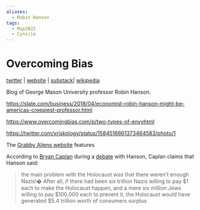 ```yaml
---
aliases:
  - Robin Hanson
tags:
  - Map2022
  - Cynicia
---
```

# Overcoming Bias

[twitter](https://twitter.com/robinhanson/status/990672706621370368) | [website]() | [substack](https://www.overcomingbias.com/)| [wikipedia](https://en.wikipedia.org/wiki/Robin_Hanson)

Blog of George Mason University professor Robin Hanson.

https://slate.com/business/2018/04/economist-robin-hanson-might-be-americas-creepiest-professor.html

https://www.overcomingbias.com/p/two-types-of-envyhtml

https://twitter.com/xriskology/status/1584516661373464583/photo/1

The [Grabby Aliens website](https://grabbyaliens.com/) features

According to [Bryan Caplan](../../../pages/Bet%20On%20It.md) during a [debate](https://econfaculty.gmu.edu/bcaplan/hansondebate.htm) with Hanson, Caplan claims that Hanson said: 
>the main problem with the Holocaust was that there weren't enough Nazis!� After all, if there had been six trillion Nazis willing to pay $1 each to make the Holocaust happen, and a mere six million Jews willing to pay $100,000 each to prevent it, the Holocaust would have generated $5.4 trillion worth of consumers surplus